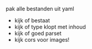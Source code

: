 pak alle bestanden uit yaml
- kijk of bestaat
- kijk of type klopt met inhoud
- kijk of goed parset
- kijk cors voor images!